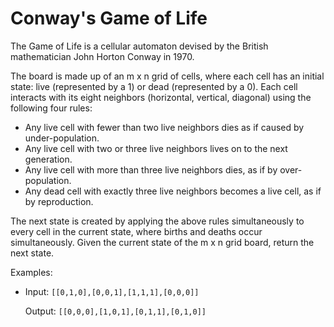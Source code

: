 # Conway's Game of Life

The Game of Life is a cellular automaton devised by the British mathematician John Horton Conway in 1970.

The board is made up of an m x n grid of cells, where each cell has an initial state: live (represented by a 1) or dead (represented by a 0). Each cell interacts with its eight neighbors (horizontal, vertical, diagonal) using the following four rules:

- Any live cell with fewer than two live neighbors dies as if caused by under-population.
- Any live cell with two or three live neighbors lives on to the next generation.
- Any live cell with more than three live neighbors dies, as if by over-population.
- Any dead cell with exactly three live neighbors becomes a live cell, as if by reproduction.

The next state is created by applying the above rules simultaneously to every cell in the current state, where births and deaths occur simultaneously. Given the current state of the m x n grid board, return the next state.

Examples:

- Input: `[[0,1,0],[0,0,1],[1,1,1],[0,0,0]]`

  Output: `[[0,0,0],[1,0,1],[0,1,1],[0,1,0]]`
